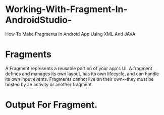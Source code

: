 # Working-With-Fragment-In-AndroidStudio-
How To Make Fragments In Android App Using XML And JAVA

# Fragments
A Fragment represents a reusable portion of your app's UI. A fragment defines and manages its own layout, has its own lifecycle, and can handle its own input events.
Fragments cannot live on their own--they must be hosted by an activity or another fragment.

# Output For Fragment.
  
  
